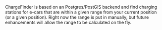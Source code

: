 ChargeFinder is based on an Postgres/PostGIS backend and find charging stations for e-cars that are within a given range from your current position (or a given position). Right now the range is put in manually, but future enhancements will allow the range to be calculated on the fly.